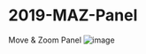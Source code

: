 # 2019-MAZ-Panel
Move &amp; Zoom Panel
![image](https://user-images.githubusercontent.com/67571491/86432790-e91a0600-bd33-11ea-81c7-9ebad1b6fb69.png)
